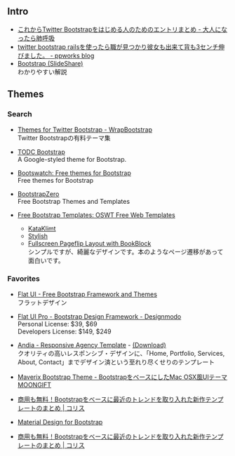 ## Intro
- [これからTwitter Bootstrapをはじめる人のためのエントリまとめ - 大人になったら肺呼吸](http://d.hatena.ne.jp/replication/20120226/1330224012)
- [twitter bootstrap railsを使ったら職が見つかり彼女も出来て背も3センチ伸びました。 - ppworks blog](http://ppworks.hatenablog.jp/entry/2012/02/19/033644)
- [Bootstrap (SlideShare)](http://www.slideshare.net/428design/bootstrap-39267140)  
  わかりやすい解説

## Themes

### Search

- [Themes for Twitter Bootstrap - WrapBootstrap](https://wrapbootstrap.com/)  
  Twitter Bootstrapの有料テーマ集

- [TODC Bootstrap](http://todc.github.io/todc-bootstrap/)  
  A Google-styled theme for Bootstrap.

- [Bootswatch: Free themes for Bootstrap](http://bootswatch.com/)  
  Free themes for Bootstrap

- [BootstrapZero](http://bootstrapzero.com/)  
  Free Bootstrap Themes and Templates

- [Free Bootstrap Templates: OSWT Free Web Templates](http://www.oswt.co.uk/free_bootstrap_templates/)
    - [KataKlimt](http://www.oswt.co.uk/free_bootstrap_templates/demo/free_bootstrap_responsive_template_001/)
    - [Stylish](http://www.oswt.co.uk/free_bootstrap_templates/demo/free_bootstrap_responsive_template_002/)
    - [Fullscreen Pageflip Layout with BookBlock](http://www.oswt.co.uk/free_bootstrap_templates/demo/free_responsive_book/)  
      シンプルですが、綺麗なデザインです。本のようなページ遷移があって面白いです。

### Favorites

- [Flat UI - Free Bootstrap Framework and Themes](http://designmodo.github.io/Flat-UI/)  
  フラットデザイン

- [Flat UI Pro - Bootstrap Design Framework - Designmodo](http://designmodo.com/flat/)  
  Personal License: $39, $69  
  Developers License: $149, $249

- [Andia - Responsive Agency Template](http://azmind.com/demo/andia-agency/) - [(Download)](http://azmind.com/2012/12/28/free-html-template-andia-responsive-agency-portfolio-template-twitter-bootstrap/)  
  クオリティの高いレスポンシブ・デザインに、「Home, Portfolio, Services, About, Contact」までデザイン済という至れり尽くせりのテンプレート

- [Maverix Bootstrap Theme - BootstrapをベースにしたMac OSX風UIテーマ MOONGIFT](http://www.moongift.jp/2014/06/maverix-bootstrap-theme-bootstrap%e3%82%92%e3%83%99%e3%83%bc%e3%82%b9%e3%81%ab%e3%81%97%e3%81%9fmac-osx%e9%a2%a8ui%e3%83%86%e3%83%bc%e3%83%9e/)

- [商用も無料！Bootstrapをベースに最近のトレンドを取り入れた新作テンプレートのまとめ | コリス](http://coliss.com/articles/build-websites/operation/work/best-templates-for-bootstrap-2014.html)

- [Material Design for Bootstrap](https://fezvrasta.github.io/bootstrap-material-design/)

- [商用も無料！Bootstrapをベースに最近のトレンドを取り入れた新作テンプレートのまとめ | コリス](http://coliss.com/articles/build-websites/operation/work/best-templates-for-bootstrap-2014.html)
